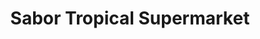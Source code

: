 ---
title: "Sabor Tropical Supermarket"
url: /miami/sabor-tropical-supermarket-southwest-137th-court/
shop: supermarket
---